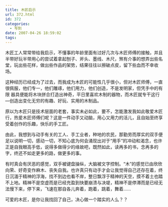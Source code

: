 ```yaml
---
title: 木匠启示
url: 372.html
id: 372
categories:
  - 写到
date: 2007-04-26 18:59:02
tags:
---
```


木匠工人常常带给我启示，不懂事的年龄里面有过好几次与木匠师傅的接触，并且半带好玩半带用心的尝试着拿起刨子、斧头、墨线、木尺，煞有介事的想弄出些名堂，玩出些花样，做出些作品的架势，结果往往以擦破点皮，留下些血而不幸收场。  
  
这种经历已经成为了过去，而我成为木匠的可能性几乎很小，但对木匠师傅，一直很佩服，他们专一，他们雕琢，他们用力，他们创造，不是发明家，但凭手中的有限 器具便能将木块拼合打造出神奇，平日里喜欢木制的器物，而木匠就专干这行—创造出变化无穷的有趣、好玩、实用的木制品。  
  
原以为木匠只是技术层面的老套，事实未必如此，要不，怎能激发我如此敬爱木匠行，热爱木匠师傅们呢？这是一件动手又动脑，用心又用力的活儿，且自始至终享受着创作的乐趣，快乐的手工匠。  
  
由此，我想到与动手有关的工人、手工业者，种地的农民，那勤劳而厚实的双手便足以说明一切，感动一切，不知心底为何会涌现出对于“用手”的冲动和渴念，也许正是自我眼高手低，说得多做得少的缘故吧，既然如此，读再多的书，念再多的字，终还不如走更多的路，做更多的事。  
  
有时真会有厌恶的感觉，双手被键盘操纵，大脑被文字控制。“木”的感觉已由欣欣向荣、好奇变作麻木、丧失自我。也许真只有动手才会让我觉得自己还存在着，终 日沉湎于精神的浮海，找不到边也看不岸，整日飘浮于精神的天空，摸不着土也踏不上地。精神不是空虚而是已经充盈到快要崩溃与决堤，精神不是停滞而是已经无 法慢下来，停下来，飞速在那自各儿奔着，跑着，跳着，舞着……  
  
可爱的木匠，是你让我找回了自己，决心做一个踏实的人么？？